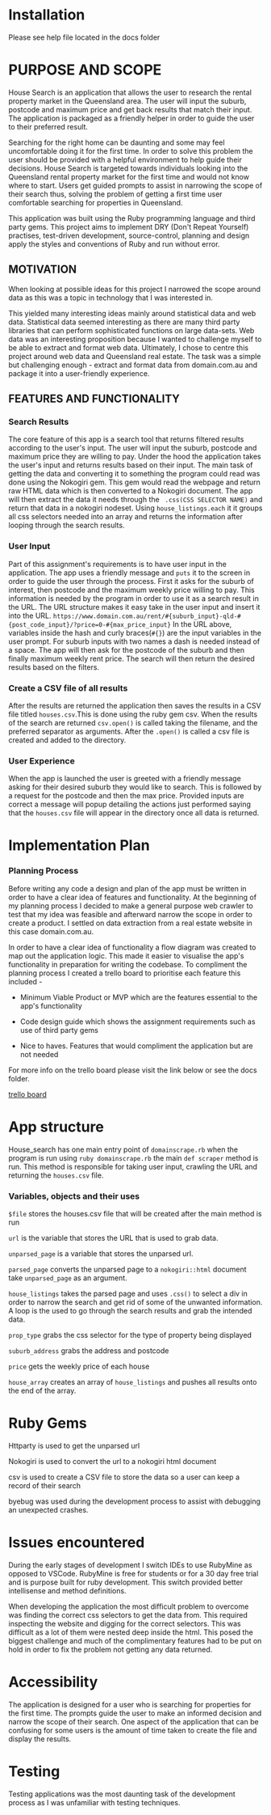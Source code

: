 # Installation

Please see help file located in the docs folder

# PURPOSE AND SCOPE

House Search is an application that allows the user to research the rental
 property market in the Queensland area. The user will input the suburb, 
 postcode and maximum price and get back results that match their input.
 The application is packaged as a friendly helper in order to guide the user
 to their preferred result.
 
 Searching for the right home can be daunting and some may feel uncomfortable
 doing it for the first time. In order to solve this problem the user should
 be provided with a helpful environment to help guide their decisions.
 House Search is targeted towards individuals looking into the Queensland
 rental property market for the first time and would not know where to start.
 Users get guided prompts to assist in narrowing the scope of their search thus,
 solving the problem of getting a first time user comfortable searching for 
 properties in Queensland.
 
 This application was built using the Ruby programming language and third party
 gems. This project aims to implement DRY (Don't Repeat Yourself) practises,
 test-driven development, source-control, planning and design apply the styles
  and conventions of Ruby and run without error.

## MOTIVATION

When looking at possible ideas for this project I narrowed the scope around 
data as this was a topic in technology that I was interested in.

This yielded many interesting ideas mainly around statistical data and web 
data. Statistical data seemed interesting as there are many third party 
libraries that can perform sophisticated functions on large data-sets. Web 
data was an interesting proposition because I wanted to challenge myself
to be able to extract and format web data.
Ultimately, I chose to centre this project around web data and Queensland 
real estate. The task was a simple but challenging enough - extract and format
data from domain.com.au and package it into a user-friendly experience.

## FEATURES AND FUNCTIONALITY
###  Search Results
The core feature of this app is a search tool that returns filtered results
according to the user's input. The user will input the suburb, postcode
and maximum price they are willing to pay. Under the hood the application
takes the user's input and returns results based on their input. The main
task of getting the data and converting it to something the program could 
read was done using the Nokogiri gem. This gem would read the webpage and 
return raw HTML data which is then converted to a Nokogiri document. The app
will then extract the data it needs through the ``` .css(CSS SELECTOR NAME)```
and return that data in a nokogiri nodeset. Using ```house_listings.each``` it
it groups all css selectors needed into an array and returns the information
after looping through the search results.

### User Input
Part of this assignment's requirements is to have user input in the application.
The app uses a friendly message and ```puts``` it to the screen in order to guide
the user through the process. First it asks for the suburb of interest, 
then postcode and the maximum weekly price willing to pay. This information is 
needed by the program in order to use it as a search result in the URL. The URL
structure makes it easy take in the user input and insert it into the URL. 
```https://www.domain.com.au/rent/#{suburb_input}-qld-#{post_code_input}/?price=0-#{max_price_input}```
In the URL above, variables inside the hash and curly braces(```#{}```)  are the 
input variables in the user prompt. For suburb inputs with two names a dash is
needed instead of a space. The app will then ask for the postcode of the suburb
and then finally maximum weekly rent price. The search will then return the desired
results based on the filters. 

### Create a CSV file of all results
After the results are returned the application then saves the results in a CSV
file titled ```houses.csv```.This is done using the ruby gem csv. When the results
of the search are returned ```csv.open()``` is called taking the filename, and
the preferred separator as arguments. After the ```.open()``` is called  a csv file
 is created and added to the directory.

### User Experience
When the app is launched the user is greeted with a friendly message asking for 
their desired suburb they would like to search. This is followed by a request for
the postcode and then the max price. Provided inputs are correct a message will 
popup detailing the actions just performed saying that the ```houses.csv```
file will appear in the directory once all data is returned.



# Implementation Plan
### Planning Process

Before writing any code a design and plan of the app must be written in order to
have a clear idea of features and functionality. At the beginning of my planning
process I decided to make a general purpose web crawler to test that my idea was
feasible and afterward narrow the scope in order to create a product. I settled
on data extraction from a real estate website in this case domain.com.au. 

In order to have a clear idea of functionality a flow diagram was created to 
map out the application logic. This made it easier to visualise the app's 
functionality in preparation for writing the codebase. To compliment the 
planning process I created a trello board to prioritise each feature this
included -
- Minimum Viable Product or MVP which are the features essential to the 
app's functionality

- Code design guide which shows the assignment requirements such as use of
third party gems

- Nice to haves. Features that would compliment the application but are
not needed

For more info on the trello board please visit the link below or see 
 the docs folder. 

[trello board](https://trello.com/b/D4OutWKB/housesearch "trello board")

# App structure
House_search has one main entry point of ```domainscrape.rb``` when the 
program is run using ```ruby domainscrape.rb``` the main ```def scraper``` method
is run. This method is responsible for taking user input, crawling the URL
and returning the ```houses.csv``` file.

### Variables, objects and their uses
```$file``` stores the houses.csv file that will be created after the main
method is run

```url``` is the variable that stores the URL that is used to grab data.

```unparsed_page``` is a variable that stores the unparsed url.

```parsed_page``` converts the unparsed page to a ```nokogiri::html``` 
document take ```unparsed_page``` as an argument.

```house_listings``` takes the parsed page and uses ```.css()``` to select
a div in order to narrow the search and get rid of some of the unwanted
information. A loop is the used to go through the search results and
grab the intended data.

```prop_type``` grabs the css selector for the type of property being
displayed

```suburb_address``` grabs the address and postcode

```price``` gets the weekly price of each house

```house_array``` creates an array of ```house_listings``` and pushes all
results onto the end of the array.

# Ruby Gems

Httparty is used to get the unparsed url

Nokogiri is used to convert the url to a nokogiri html document

csv is used to create a CSV file to store the data so a user can keep a
record of their search

byebug was used during the development process to assist with debugging
an unexpected crashes.

# Issues encountered 
During the early stages of development I switch IDEs to use RubyMine
as opposed to VSCode. RubyMine is free for students or for a 30 day free
trial and is purpose built for ruby development. This switch provided better
intellisense and method definitions.

When developing the application the most difficult problem to overcome
was finding the correct css selectors to get the data from. This required
inspecting the website and digging for the correct selectors. This was
difficult as a lot of them were nested deep inside the html. This posed
the biggest challenge and much of the complimentary features had to be
put on hold in order to fix the problem not getting any data returned.

# Accessibility

The application is designed for a user who is searching for properties
for the first time. The prompts guide the user to make an informed decision
and narrow the scope of their search. One aspect of the application that
can be confusing for some users is the amount of time taken to create the
file and display the results.

# Testing
Testing applications was the most daunting task of the development process
as I was unfamiliar with testing techniques.
